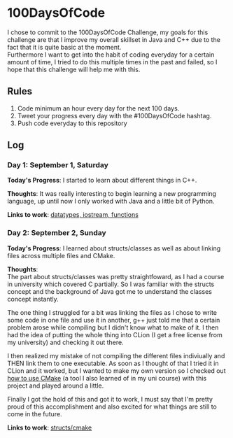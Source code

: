 # 100DaysOfCode

I chose to commit to the 100DaysOfCode Challenge, my goals for this challenge are that I improve my overall skillset in Java and C++ due to the fact that it is quite basic at the moment.  
Furthermore I want to get into the habit of coding everyday for a certain amount of time, I tried to do this multiple times in the past and failed, so I hope that this challenge will help me with this.

## Rules
1. Code minimum an hour every day for the next 100 days.
2. Tweet your progress every day with the #100DaysOfCode hashtag.
3. Push code everyday to this repository

## Log

### Day 1: September 1, Saturday

**Today's Progress**: I started to learn about different things in C++.  

**Thoughts**: It was really interesting to begin learning a new programming language, up until now I only worked with Java and a little bit of Python.  

**Links to work**: [datatypes, iostream, functions](https://github.com/Benzammour/100DaysOfCode/tree/master/day01)

### Day 2: September 2, Sunday

**Today's Progress**: I learned about structs/classes as well as about linking files across multiple files and CMake.

**Thoughts**:  
The part about structs/classes was pretty straightfoward, as I had a course in university which covered C partially. So I was familiar with the structs concept and the background of Java got me to understand the classes concept instantly.  

The one thing I struggled for a bit was linking the files as I chose to write some code in one file and use it in another, g++ just told me that a certain problem arose while compiling but I didn't know what to make of it. I then had the idea of putting the whole thing into CLion (I get a free license from my university) and checking it out there.  

I then realized my mistake of not compiling the different files indiviually and THEN link them to one executable. As soon as I thought of that I tried it in CLion and it worked, but I wanted to make my own version so I checked out [how to use CMake](https://cmake.org/cmake-tutorial/) (a tool I also learned of in my uni course) with this project and played around a little.  

Finally I got the hold of this and got it to work, I must say that I'm pretty proud of this accomplishment and also excited for what things are still to come in the future.  

**Links to work**: [structs/cmake](https://github.com/Benzammour/100DaysOfCode/tree/master/day02)

